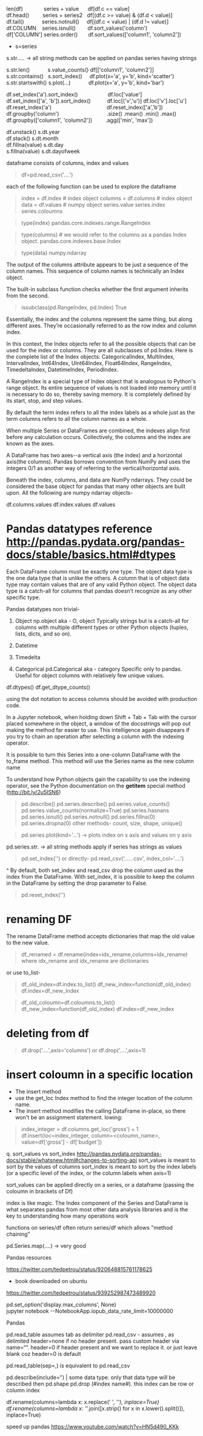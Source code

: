 
  len(df)     &nbsp;&nbsp;&nbsp;&nbsp;&nbsp;&nbsp;&nbsp;&nbsp;&nbsp; &nbsp;&nbsp;           series + value &nbsp;&nbsp;&nbsp;&nbsp;   df[df.c == value]     
  df.head()  &nbsp;&nbsp;&nbsp;&nbsp;&nbsp;&nbsp;&nbsp;  series + series2 &nbsp; df[(df.c >= value) & (df.d < value)]     
  df.tail()  &nbsp;&nbsp;&nbsp;&nbsp;&nbsp;&nbsp;&nbsp;&nbsp;&nbsp;&nbsp;   series.notnull() &nbsp;&nbsp;&nbsp; df[(df.c < value) | (df.d != value)]     
  df.COLUMN  &nbsp;&nbsp;   series.isnull()  &nbsp;&nbsp;&nbsp;&nbsp;&nbsp;&nbsp; df.sort_values('column')     
  df['COLUMN']  series.order() &nbsp;&nbsp;&nbsp;&nbsp;&nbsp;   df.sort_values(['column1', 'column2'])      

 * s=series

  s.str..... -> all string methods can be applied on pandas series having strings       

  s.str.len()    &nbsp;&nbsp;&nbsp;&nbsp;&nbsp;&nbsp;&nbsp;&nbsp;&nbsp;&nbsp;    s.value_counts() df[['column1', 'column2']]     
  s.str.contains()  &nbsp; s.sort_index() &nbsp;&nbsp;&nbsp; df.plot(x='a', y='b', kind='scatter')     
  s.str.startswith()  s.plot(...)  &nbsp;&nbsp;&nbsp;&nbsp;&nbsp;&nbsp;&nbsp;&nbsp;&nbsp;&nbsp;    df.plot(x='a', y='b', kind='bar')      


  df.set_index('a').sort_index()   &nbsp;&nbsp;&nbsp;&nbsp;&nbsp;&nbsp;&nbsp;&nbsp;&nbsp;&nbsp;&nbsp;&nbsp;&nbsp;&nbsp;&nbsp;&nbsp;&nbsp;&nbsp;     df.loc['value']     
  df.set_index(['a', 'b']).sort_index() &nbsp;&nbsp;&nbsp;&nbsp;&nbsp;&nbsp;&nbsp;&nbsp;&nbsp; df.loc[('v','u')]    df.loc['v'].loc['u']     
  df.reset_index('a') &nbsp;&nbsp;&nbsp;&nbsp;&nbsp;&nbsp;&nbsp;&nbsp;&nbsp;&nbsp;&nbsp;&nbsp;&nbsp;&nbsp;&nbsp;&nbsp;&nbsp;&nbsp;&nbsp;&nbsp;&nbsp;&nbsp;&nbsp;&nbsp;&nbsp;&nbsp;&nbsp;&nbsp;&nbsp;&nbsp;&nbsp;&nbsp;&nbsp;&nbsp;&nbsp; df.reset_index(['a','b'])    
  df.groupby('column')    &nbsp;&nbsp;&nbsp;&nbsp;&nbsp;&nbsp;&nbsp;&nbsp;&nbsp;&nbsp;&nbsp;&nbsp;&nbsp;&nbsp;&nbsp;&nbsp;&nbsp;&nbsp;&nbsp;&nbsp;&nbsp;&nbsp;&nbsp;&nbsp;&nbsp;&nbsp;&nbsp;&nbsp;&nbsp;&nbsp;              .size() .mean() .min() .max()     
  df.groupby(['column1', 'column2']) &nbsp;&nbsp;&nbsp;&nbsp;&nbsp;&nbsp;&nbsp;   .agg(['min', 'max'])     


  df.unstack()      s.dt.year     
  df.stack()        s.dt.month    
  df.fillna(value)  s.dt.day   
  s.fillna(value)   s.dt.dayofweek   





dataframe consists of columns, index and values

> df=pd.read_csv('....')

each of the following function can be used to explore the dataframe

> index = df.index   # index object
> columns = df.columns  # index object
> data = df.values   # numpy object
> series.value
> series.index
> series.coloumns


> type(index)
pandas.core.indexes.range.RangeIndex

> type(columns)      #  we would refer to the columns as a pandas Index object.
pandas.core.indexes.base.Index

> type(data)
numpy.ndarray

 The output of the columns attribute appears to be just a sequence of the column names. This sequence of column names is technically an Index object.

The built-in subclass function checks whether the first argument inherits from the second.

> issubclass(pd.RangeIndex, pd.Index)
True

Essentially, the index and the columns represent the same thing, but along different axes. They’re occasionally referred to as the row index and column index.

In this context, the Index objects refer to all the possible objects that can be used for the index or columns. They are all subclasses of pd.Index. Here is the complete list of the Index objects: CategoricalIndex, MultiIndex, IntervalIndex, Int64Index, UInt64Index, Float64Index, RangeIndex, TimedeltaIndex, DatetimeIndex, PeriodIndex.


A RangeIndex is a special type of Index object that is analogous to Python's range object. Its entire sequence of values is not loaded into memory until it is necessary to do so, thereby saving memory. It is completely defined by its start, stop, and step values.


By default the term index refers to all the index labels as a whole just as the term columns refers to all the column names as a whole.

When multiple Series or DataFrames are combined, the indexes align first before any calculation occurs. Collectively, the columns and the index are known as the axes.  

A DataFrame has two axes--a vertical axis (the index) and a horizontal axis(the columns). Pandas borrows convention from NumPy and uses the integers 0/1 as another way of referring to the vertical/horizontal axis.


Beneath the index, columns, and data are NumPy ndarrays. They could be considered the base object for pandas that many other objects are built upon.
All the following are numpy ndarray objects-

df.columns.values
df.index.values
df.values

# Pandas datatypes  reference http://pandas.pydata.org/pandas-docs/stable/basics.html#dtypes

Each DataFrame column must be exactly one type. The object data type is the one data type that is unlike the others. A column that is of object data type may contain values that are of any valid Python object. The object data type is a catch-all for columns that pandas doesn’t recognize as any other specific type.

Pandas datatypes non trivial-
1. Object      np.object       aka - O, object
Typically strings but is a catch-all for columns with multiple different types or other Python objects (tuples, lists, dicts, and so on).

2. Datetime

3. Timedelta

4. Categorical     pd.Categorical     aka - category
Specific only to pandas. Useful for object columns with relatively few unique values.



df.dtypes()
df.get_dtype_counts()


using the dot notation to access columns should be avoided with production code.


In a Jupyter notebook, when holding down Shift + Tab + Tab with the cursor placed somewhere in the object, a window of the docsstrings will pop out making the method far easier to use. This intelligence again disappears if you try to chain an operation after selecting a column with the indexing operator.

It is possible to turn this Series into a one-column DataFrame with the to_frame method. This method will use the Series name as the new column name


To understand how Python objects gain the capability to use the indexing operator, see the Python documentation on the __getitem__ special method (http://bit.ly/2u5ISN6)



>pd.describe()
>pd.series.describe()
>pd.series.value_counts()
>pd.series.value_counts(normalize=True)
>pd.series.hasnans
>pd.series.isnull()
>pd.series.notnull()
>pd.series.fillna(0)
>pd.series.dropna(0)
other methods- count, size, shape, unique()

>pd.series.plot(kind='...') -> plots index on x axis and values on y axis

pd.series.str.  -> all string methods apply if series has strings as values

> pd.set_index('')
or directly-
> pd.read_csv('......csv', index_col='....')

^ By default, both set_index and read_csv drop the column used as the index from the DataFrame. With set_index, it is possible to keep the column in the DataFrame by setting the drop parameter to False.

> pd.reset_index('')


# renaming DF

The rename DataFrame method accepts dictionaries that map the old value to the new value.

> df_renamed = df.rename(index=idx_rename,columns=idx_rename)
  where idx_rename and idx_rename are dictionaries

  or use to_list-

>  df_old_index=df.index.to_list()
>  df_new_index=function(df_old_index)
>  df.index=df_new_index

>  df_old_coloumn=df.coloumns.to_list()
>  df_new_index=function(df_old_index)
>  df.index=df_new_index


# deleting from df

>df.drop('....',axis='columns')
or
>df.drop('....',axis=1)


# insert coloumn in a specific location

* The insert method
*  use the get_loc Index method to find the integer location of the column name.
* The insert method modifies the calling DataFrame in-place, so there won't be an assignment statement. lowing:

> index_integer = df.columns.get_loc('gross') + 1
> df.insert(loc=index_integer, column=<coloumn_name>, value=df['gross'] - df['budget'])


q. sort_values vs sort_index
http://pandas.pydata.org/pandas-docs/stable/whatsnew.html#changes-to-sorting-api
sort_values is meant to sort by the values of columns
sort_index is meant to sort by the index labels (or a specific level of the index, or the column labels when axis=1)

sort_values can be applied directly on a series, or a dataframe (passing the coloumn in brackets of Df)


index is like magic. The Index component of the Series and DataFrame is what separates pandas from most other data analysis libraries and is the key to understanding how many operations work

functions on series/df often return series/df which allows "method chaining"

pd.Series.map(....)  -> very good



Pandas resources

https://twitter.com/tedpetrou/status/920648815761178625
 - book downloaded on ubuntu

https://twitter.com/tedpetrou/status/939252987473489920


pd.set_option('display.max_columns', None)  
jupyter notebook --NotebookApp.iopub_data_rate_limit=10000000

Pandas

pd.read_table   assumes tab as delimiter
pd.read_csv   - assumes , as delimited
header=none if no header present. pass custom header via name=“”. header=0 if header present and we want to replace it. or just leave blank coz header=0 is default

pd.read_table(sep=,) is equivalent to pd.read_csv

pd.describe(include=‘’)  | some data type. only that data type will be described then
pd.shape
pd.drop (#index name#). this index can be row or column index

df.rename(columns=lambda x: x.replace(' ', '_'), inplace=True)
df.rename(columns=lambda x: '_'.join([x.strip() for x in x.lower().split()]), inplace=True)


speed up pandas
https://www.youtube.com/watch?v=HN5d490_KKk
